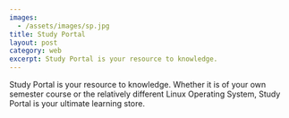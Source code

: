 ```yaml
---
images:
  - /assets/images/sp.jpg
title: Study Portal
layout: post
category: web
excerpt: Study Portal is your resource to knowledge.
---
```

Study Portal is your resource to knowledge. Whether it is of your own semester course or the relatively different Linux Operating System, Study Portal is your ultimate learning store.
